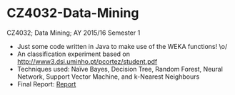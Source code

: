 # CZ4032-Data-Mining

CZ4032; Data Mining; AY 2015/16 Semester 1

- Just some code written in Java to make use of the WEKA functions! \o/
- An classification experiment based on http://www3.dsi.uminho.pt/pcortez/student.pdf
- Techniques used: Naïve Bayes, Decision Tree, Random Forest, Neural Network, Support Vector Machine, and k-Nearest Neighbours
- Final Report: [Report](./Project_Report_Group_LEONGYongFei.pdf)
